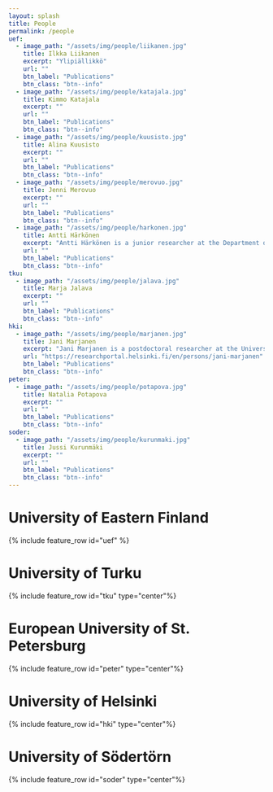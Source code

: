 ```yaml
---
layout: splash
title: People
permalink: /people
uef:
  - image_path: "/assets/img/people/liikanen.jpg"
    title: Ilkka Liikanen
    excerpt: "Ylipiällikkö"
    url: ""  
    btn_label: "Publications"
    btn_class: "btn--info"
  - image_path: "/assets/img/people/katajala.jpg"
    title: Kimmo Katajala
    excerpt: ""
    url: ""  
    btn_label: "Publications"
    btn_class: "btn--info"
  - image_path: "/assets/img/people/kuusisto.jpg"
    title: Alina Kuusisto
    excerpt: ""
    url: ""  
    btn_label: "Publications"
    btn_class: "btn--info"
  - image_path: "/assets/img/people/merovuo.jpg"
    title: Jenni Merovuo
    excerpt: ""
    url: ""  
    btn_label: "Publications"
    btn_class: "btn--info"
  - image_path: "/assets/img/people/harkonen.jpg"
    title: Antti Härkönen
    excerpt: "Antti Härkönen is a junior researcher at the Department of Geographical and Historical Studies at the University of Eastern Finland specialising in digital humanities and pre- 20th century history. He is writing a dissertation on the use of geospatial analysis in historical research using the spatial segregation of religious groups of Vyborg as a case study."
    url: ""  
    btn_label: "Publications"
    btn_class: "btn--info"
tku:
  - image_path: "/assets/img/people/jalava.jpg"
    title: Marja Jalava
    excerpt: ""
    url: ""  
    btn_label: "Publications"
    btn_class: "btn--info"
hki:
  - image_path: "/assets/img/people/marjanen.jpg"
    title: Jani Marjanen
    excerpt: "Jani Marjanen is a postdoctoral researcher at the University of Helsinki from where he gained his PhD in 2014. In 2014-2015 he was visiting scholar at the Max Planck Institute for Human Development, Berlin. He specializes in late eighteenth-century and early nineteenth-century language of economic patriotism in Scandinavia, the theory and method of conceptual history, and public debate in Finland in the nineteenth century. He is one of the editors of Contributions to the History of Concepts (<https://www.berghahnjournals.com/view/journals/contributions/contributions-overview.xml>)."
    url: "https://researchportal.helsinki.fi/en/persons/jani-marjanen"  
    btn_label: "Publications"
    btn_class: "btn--info"
peter:
  - image_path: "/assets/img/people/potapova.jpg"
    title: Natalia Potapova
    excerpt: ""
    url: ""  
    btn_label: "Publications"
    btn_class: "btn--info"
soder:
  - image_path: "/assets/img/people/kurunmaki.jpg"
    title: Jussi Kurunmäki
    excerpt: ""
    url: ""  
    btn_label: "Publications"
    btn_class: "btn--info"
---
```


# University of Eastern Finland

{% include feature_row id="uef" %}

# University of Turku

{% include feature_row id="tku" type="center"%}

# European University of St. Petersburg

{% include feature_row id="peter" type="center"%}

# University of Helsinki

{% include feature_row id="hki" type="center"%}

# University of Södertörn

{% include feature_row id="soder" type="center"%}
